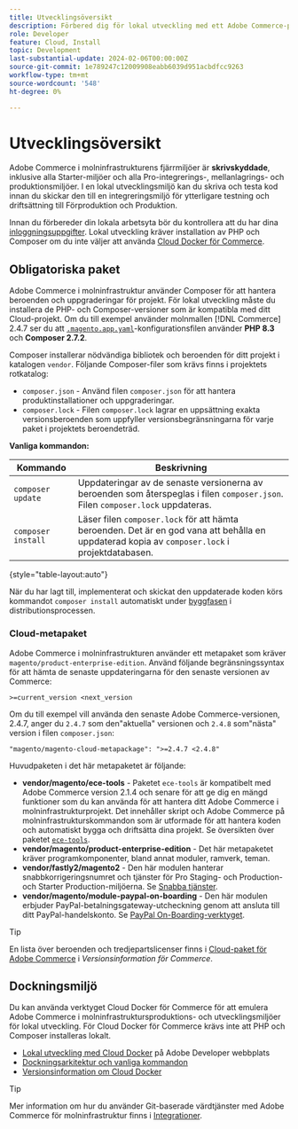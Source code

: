 ```yaml
---
title: Utvecklingsöversikt
description: Förbered dig för lokal utveckling med ett Adobe Commerce-projekt för molninfrastruktur.
role: Developer
feature: Cloud, Install
topic: Development
last-substantial-update: 2024-02-06T00:00:00Z
source-git-commit: 1e789247c12009908eabb6039d951acbdfcc9263
workflow-type: tm+mt
source-wordcount: '548'
ht-degree: 0%

---
```


# Utvecklingsöversikt

Adobe Commerce i molninfrastrukturens fjärrmiljöer är **skrivskyddade**, inklusive alla Starter-miljöer och alla Pro-integrerings-, mellanlagrings- och produktionsmiljöer. I en lokal utvecklingsmiljö kan du skriva och testa kod innan du skickar den till en integreringsmiljö för ytterligare testning och driftsättning till Förproduktion och Produktion.

Innan du förbereder din lokala arbetsyta bör du kontrollera att du har dina [inloggningsuppgifter](../../get-started/prepare-workspace.md). Lokal utveckling kräver installation av PHP och Composer om du inte väljer att använda [Cloud Docker för Commerce](#docker-environment).

## Obligatoriska paket

Adobe Commerce i molninfrastruktur använder Composer för att hantera beroenden och uppgraderingar för projekt. För lokal utveckling måste du installera de PHP- och Composer-versioner som är kompatibla med ditt Cloud-projekt. Om du till exempel använder molnmallen [!DNL Commerce] 2.4.7 ser du att [`.magento.app.yaml`](https://github.com/magento/magento-cloud/blob/2.4.7/.magento.app.yaml)-konfigurationsfilen använder **PHP 8.3** och **Composer 2.7.2**.

Composer installerar nödvändiga bibliotek och beroenden för ditt projekt i katalogen `vendor`. Följande Composer-filer som krävs finns i projektets rotkatalog:

- `composer.json` - Använd filen `composer.json` för att hantera produktinstallationer och uppgraderingar.
- `composer.lock` - Filen `composer.lock` lagrar en uppsättning exakta versionsberoenden som uppfyller versionsbegränsningarna för varje paket i projektets beroendeträd.

**Vanliga kommandon:**

| Kommando | Beskrivning |
|--------------------|----------------------------------------------------------------------------------------------------------------------------------------------------------|
| `composer update` | Uppdateringar av de senaste versionerna av beroenden som återspeglas i filen `composer.json`. Filen `composer.lock` uppdateras. |
| `composer install` | Läser filen `composer.lock` för att hämta beroenden. Det är en god vana att behålla en uppdaterad kopia av `composer.lock` i projektdatabasen. |

{style="table-layout:auto"}

När du har lagt till, implementerat och skickat den uppdaterade koden körs kommandot `composer install` automatiskt under [byggfasen](../deploy/process.md#build-phase-build-phase) i distributionsprocessen.

### Cloud-metapaket

Adobe Commerce i molninfrastrukturen använder ett metapaket som kräver `magento/product-enterprise-edition`. Använd följande begränsningssyntax för att hämta de senaste uppdateringarna för den senaste versionen av Commerce:

```text
>=current_version <next_version
```

Om du till exempel vill använda den senaste Adobe Commerce-versionen, 2.4.7, anger du `2.4.7` som den&quot;aktuella&quot; versionen och `2.4.8` som&quot;nästa&quot; version i filen `composer.json`:

```text
"magento/magento-cloud-metapackage": ">=2.4.7 <2.4.8"
```

Huvudpaketen i det här metapaketet är följande:

- **vendor/magento/ece-tools** - Paketet `ece-tools` är kompatibelt med Adobe Commerce version 2.1.4 och senare för att ge dig en mängd funktioner som du kan använda för att hantera ditt Adobe Commerce i molninfrastrukturprojekt. Det innehåller skript och Adobe Commerce på molninfrastrukturskommandon som är utformade för att hantera koden och automatiskt bygga och driftsätta dina projekt. Se översikten över paketet [`ece-tools`](../dev-tools/package-overview.md).
- **vendor/magento/product-enterprise-edition** - Det här metapaketet kräver programkomponenter, bland annat moduler, ramverk, teman.
- **vendor/fastly2/magento2** - Den här modulen hanterar snabbkorrigeringsnumret och tjänster för Pro Staging- och Production- och Starter Production-miljöerna. Se [Snabba tjänster](/help/cloud-guide/cdn/fastly.md#fastly-cdn-module-for-magento-2).
- **vendor/magento/module-paypal-on-boarding** - Den här modulen erbjuder PayPal-betalningsgateway-utcheckning genom att ansluta till ditt PayPal-handelskonto. Se [PayPal On-Boarding-verktyget](../store/paypal.md).

>[!TIP]
>
>En lista över beroenden och tredjepartslicenser finns i [Cloud-paket för Adobe Commerce](/help/cloud-guide/release-notes/cloud-packages.md) i _Versionsinformation för Commerce_.

## Dockningsmiljö

Du kan använda verktyget Cloud Docker för Commerce för att emulera Adobe Commerce i molninfrastruktursproduktions- och utvecklingsmiljöer för lokal utveckling. För Cloud Docker för Commerce krävs inte att PHP och Composer installeras lokalt.

- [Lokal utveckling med Cloud Docker](https://developer.adobe.com/commerce/cloud-tools/docker/setup/) på Adobe Developer webbplats
- [Dockningsarkitektur och vanliga kommandon](../dev-tools/cloud-docker.md)
- [Versionsinformation om Cloud Docker](../release-notes/cloud-docker.md)

>[!TIP]
>
>Mer information om hur du använder Git-baserade värdtjänster med Adobe Commerce för molninfrastruktur finns i [Integrationer](../integrations/overview.md).
